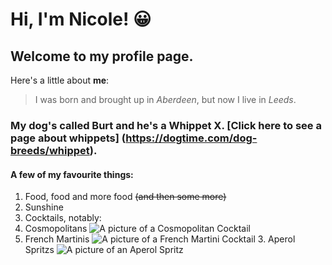 # Hi, I'm **Nicole**! :grinning:
## Welcome to my profile page.

Here's a little about __me__: 
> I was born and brought up in *Aberdeen*, 
> but now I live in _Leeds_.

### My dog's called Burt and he's a Whippet X. [Click here to see a page about whippets] (https://dogtime.com/dog-breeds/whippet).

#### A few of my favourite things:

1. Food, food and more food ~~(and then some more)~~
1. Sunshine
1. Cocktails, notably:
  1. Cosmopolitans ![A picture of a Cosmopolitan Cocktail](https://cdn.diffords.com/contrib/stock-images/2018/05/5af300ade3fe5.jpg)
  2. French Martinis ![A picture of a French Martini Cocktail](https://hg-images.condecdn.net/image/EPo9Oa73Kqd/crop/1020/f/French-Martini-house-20oct16-pr_b.jpg) 3. Aperol Spritzs ![A picture of an Aperol Spritz](https://pinabresciani.com/wp-content/uploads/2020/04/DSC03035.jpg)
